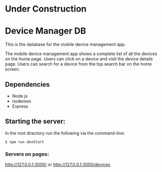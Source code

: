 # Under Construction

# Device Manager DB

This is the database for the mobile device management app. 

The mobile device management app shows a complete list of all the devices on the home page. Users can click on a device and visit the device details page. Users can search for a device from the top search bar on the home screen.

## Dependencies
- Node.js
- nodemon
- Express

## Starting the server:

In the root directory run the following via the command-line:

```
$ npm run devStart
```

### Servers on pages:

http://127.0.0.1:3000/ or http://127.0.0.1:3000/devices
